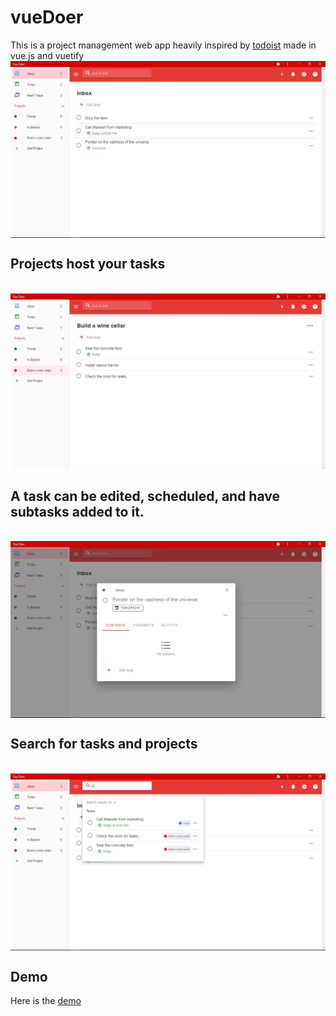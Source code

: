 # vueDoer
This is a project management web app heavily inspired by [todoist](https://www.todoist.com) made in vue.js and vuetify
<br/><img align="center" src="https://github.com/EnockDizraeli/vueDoer/raw/main/screenshots/inbox.JPG" alt="Inbox Page"></a>

## Projects host your tasks
<br/><img align="center" src="https://github.com/EnockDizraeli/vueDoer/raw/main/screenshots/project.JPG" alt="Project Page"></a>

## A task can be edited, scheduled, and have subtasks added to it.
<br/><img align="center" src="https://github.com/EnockDizraeli/vueDoer/raw/main/screenshots/task.JPG" alt="Task Page"></a>

## Search for tasks and projects
<br/><img align="center" src="https://github.com/EnockDizraeli/vueDoer/raw/main/screenshots/search.JPG" alt="Search"></a>

## Demo
Here is the [demo](https://enockdizraeli.github.io/vueDoer/#/inbox)